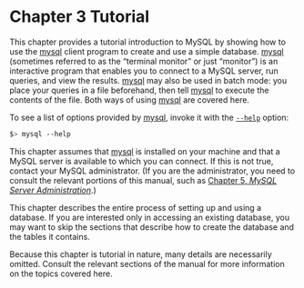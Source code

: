 # Chapter 3 Tutorial

This chapter provides a tutorial introduction to MySQL by showing how to use the [mysql](https://dev.mysql.com/doc/refman/8.0/en/mysql.html) client program to create and use a simple database. [mysql](https://dev.mysql.com/doc/refman/8.0/en/mysql.html) (sometimes referred to as the “terminal monitor” or just “monitor”) is an interactive program that enables you to connect to a MySQL server, run queries, and view the results. [mysql](https://dev.mysql.com/doc/refman/8.0/en/mysql.html) may also be used in batch mode: you place your queries in a file beforehand, then tell [mysql](https://dev.mysql.com/doc/refman/8.0/en/mysql.html) to execute the contents of the file. Both ways of using [mysql](https://dev.mysql.com/doc/refman/8.0/en/mysql.html) are covered here. 

To see a list of options provided by [mysql](https://dev.mysql.com/doc/refman/8.0/en/mysql.html), invoke it with the [`--help`](https://dev.mysql.com/doc/refman/8.0/en/mysql-command-options.html#option_mysql_help) option: 

```bash
$> mysql --help
```

This chapter assumes that [mysql](https://dev.mysql.com/doc/refman/8.0/en/mysql.html) is installed on your machine and that a MySQL server is available to which you can connect. If this is not true, contact your MySQL administrator. (If you are the administrator, you need to consult the relevant portions of this manual, such as [Chapter 5, *MySQL Server Administration*](https://dev.mysql.com/doc/refman/8.0/en/server-administration.html).) 

This chapter describes the entire process of setting up and using a database. If you are interested only in accessing an existing database, you may want to skip the sections that describe how to create the database and the tables it contains. 

Because this chapter is tutorial in nature, many details are necessarily omitted. Consult the relevant sections of the manual for more information on the topics covered here.
